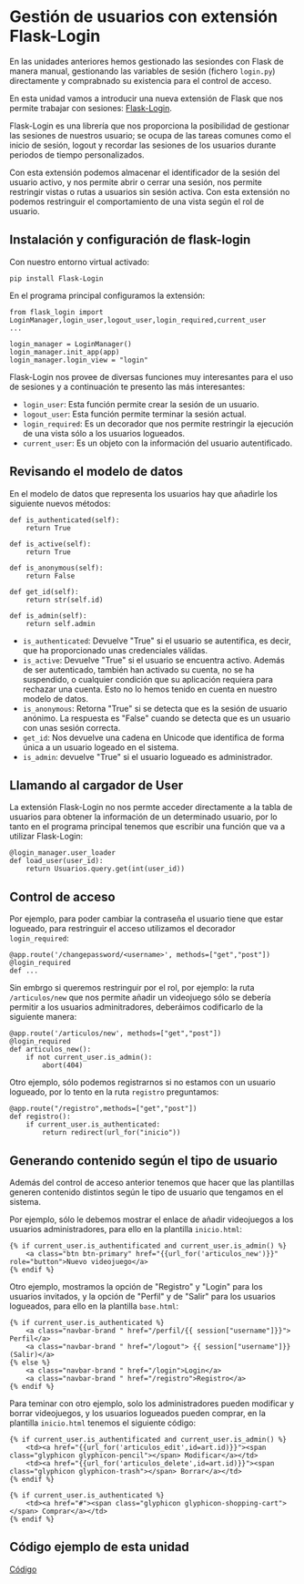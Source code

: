 # Gestión de usuarios con extensión Flask-Login

En las unidades anteriores hemos gestionado las sesiondes con Flask de manera manual, gestionando las variables de sesión (fichero `login.py`) directamente y comprabnado su existencia para el control de acceso.

En esta unidad vamos a introducir una nueva extensión de Flask que nos permite trabajar con sesiones: [Flask-Login](https://flask-login.readthedocs.io/en/latest/).

Flask-Login es una librería que nos proporciona la posibilidad de gestionar las sesiones de nuestros usuario; se ocupa de las tareas comunes como el inicio de sesión, logout y recordar las sesiones de los usuarios durante periodos de tiempo personalizados.

Con esta extensión podemos almacenar el identificador de la sesión del usuario activo, y nos permite abrir o cerrar una sesión, nos permite restringir vistas o rutas a usuarios sin sesión activa. Con esta extensión no podemos restringuir el comportamiento de una vista según el rol de usuario.

## Instalación y configuración de flask-login

Con nuestro entorno virtual activado:

	pip install Flask-Login

En el programa principal configuramos la extensión:

	from flask_login import LoginManager,login_user,logout_user,login_required,current_user
	...

	login_manager = LoginManager()
	login_manager.init_app(app)
	login_manager.login_view = "login"

Flask-Login nos provee de diversas funciones muy interesantes para el uso de sesiones y a continuación te presento las más interesantes:

* `login_user`: Esta función permite crear la sesión de un usuario.
* `logout_user`: Esta función permite terminar la sesión actual.
* `login_required`: Es un decorador que nos permite restringir la ejecución de una vista sólo a los usuarios logueados.
* `current_user`: Es un objeto con la información del usuario autentificado.

## Revisando el modelo de datos

En el modelo de datos que representa los usuarios hay que añadirle los siguiente nuevos métodos:

	def is_authenticated(self):
		return True

	def is_active(self):
		return True

	def is_anonymous(self):
		return False

	def get_id(self):
		return str(self.id)

	def is_admin(self):
		return self.admin


* `is_authenticated`: Devuelve "True" si el usuario se autentifica, es decir, que ha proporcionado unas credenciales válidas.
* `is_active`: Devuelve "True" si el usuario se encuentra activo. Además de ser autenticado, también han activado su cuenta, no se ha suspendido, o cualquier condición que su aplicación requiera para rechazar una cuenta. Esto no lo hemos tenido en cuenta en nuestro modelo de datos.
* `is_anonymous`: Retorna "True" si se detecta que es la sesión de usuario anónimo. La respuesta es "False" cuando se detecta que es un usuario con unas sesión correcta.
* `get_id`: Nos devuelve una cadena en Unicode que identifica de forma única a un usuario logeado en el sistema.
* `is_admin`: devuelve "True" si el usuario logueado es administrador.


## Llamando al cargador de User

La extensión Flask-Login no nos permte acceder directamente a la tabla de usuarios para obtener la información de un determinado usuario, por lo tanto en el programa principal tenemos que escribir una función que va a utilizar Flask-Login:

	@login_manager.user_loader
	def load_user(user_id):
		return Usuarios.query.get(int(user_id))

## Control de acceso

Por ejemplo, para poder cambiar la contraseña el usuario tiene que estar logueado, para restringuir el acceso utilizamos el decorador `login_required`:

	@app.route('/changepassword/<username>', methods=["get","post"])
	@login_required
	def ...

Sin embrgo si queremos restringuir por el rol, por ejemplo: la ruta `/articulos/new` que nos permite añadir un videojuego sólo se debería permitir a los usuarios adminitradores, deberáimos codificarlo de la siguiente manera:

	@app.route('/articulos/new', methods=["get","post"])
	@login_required
	def articulos_new():
		if not current_user.is_admin():
			abort(404)


Otro ejemplo, sólo podemos registrarnos si no estamos con un usuario logueado, por lo tento en la ruta `registro` preguntamos:

	@app.route("/registro",methods=["get","post"])
	def registro():
		if current_user.is_authenticated:
			return redirect(url_for("inicio"))

## Generando contenido según el tipo de usuario

Además del control de acceso anterior tenemos que hacer que las plantillas generen contenido distintos según le tipo de usuario que tengamos en el sistema.

Por ejemplo, sólo le debemos mostrar el enlace de añadir videojuegos a los usuarios administradores, para ello en la plantilla `inicio.html`:

	{% if current_user.is_authentificated and current_user.is_admin() %}
    	<a class="btn btn-primary" href="{{url_for('articulos_new')}}" role="button">Nuevo videojuego</a>
    {% endif %}

Otro ejemplo, mostramos la opción de "Registro" y "Login" para los usuarios invitados, y la opción de "Perfil" y de "Salir" para los usuarios logueados, para ello en la plantilla `base.html`:

	{% if current_user.is_authenticated %}
        <a class="navbar-brand " href="/perfil/{{ session["username"]}}"> Perfil</a>
        <a class="navbar-brand " href="/logout"> {{ session["username"]}} (Salir)</a>
    {% else %}
        <a class="navbar-brand " href="/login">Login</a>
        <a class="navbar-brand " href="/registro">Registro</a>
    {% endif %} 

Para teminar con otro ejemplo, solo los administradores pueden modificar y borrar videojuegos, y los usuarios logueados pueden comprar, en la plantilla `inicio.html` tenemos el siguiente código:

	{% if current_user.is_authentificated and current_user.is_admin() %}
        <td><a href="{{url_for('articulos_edit',id=art.id)}}"><span class="glyphicon glyphicon-pencil"></span> Modificar</a></td>
        <td><a href="{{url_for('articulos_delete',id=art.id)}}"><span class="glyphicon glyphicon-trash"></span> Borrar</a></td>
    {% endif %}   

    {% if current_user.is_authenticated %}
        <td><a href="#"><span class="glyphicon glyphicon-shopping-cart"></span> Comprar</a></td>
    {% endif %}   

## Código ejemplo de esta unidad

[Código](../../ejemplos/u30)